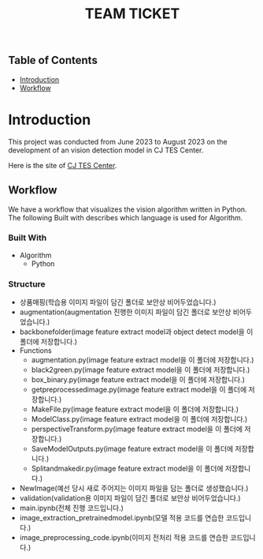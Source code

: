 <h1 align="center"> TEAM TICKET </h1> <br>

## Table of Contents

- [Introduction](#introduction)
- [Workflow](#workflow)

# Introduction

This project was conducted from June 2023 to August 2023 on the development of an vision detection model in CJ TES Center.

Here is the site of
[CJ TES Center](https://www.cjlogistics.com/ko/tes/story/technology).

## Workflow

We have a workflow that visualizes the vision algorithm written in Python. The following Built with describes which language is used for Algorithm.

### Built With

  * Algorithm
    * Python
### Structure
  * 상품매핑(학습용 이미지 파일이 담긴 폴더로 보안상 비어두었습니다.)
  * augmentation(augmentation 진행한 이미지 파일이 담긴 폴더로 보안상 비어두었습니다.)
  * backbonefolder(image feature extract model과 object detect model을 이 폴더에 저장합니다.)
  * Functions
    * augmentation.py(image feature extract model을 이 폴더에 저장합니다.)
    * black2green.py(image feature extract model을 이 폴더에 저장합니다.)
    * box_binary.py(image feature extract model을 이 폴더에 저장합니다.)
    * getpreprocessedimage.py(image feature extract model을 이 폴더에 저장합니다.)
    * MakeFile.py(image feature extract model을 이 폴더에 저장합니다.)
    * ModelClass.py(image feature extract model을 이 폴더에 저장합니다.)
    * perspectiveTransform.py(image feature extract model을 이 폴더에 저장합니다.)
    * SaveModelOutputs.py(image feature extract model을 이 폴더에 저장합니다.)
    * Splitandmakedir.py(image feature extract model을 이 폴더에 저장합니다.)
  * NewImage(예선 당시 새로 주어지는 이미지 파일을 담는 폴더로 생성했습니다.)
  * validation(validation용 이미지 파일이 담긴 폴더로 보안상 비어두었습니다.)
  * main.ipynb(전체 진행 코드입니다.)
  * image_extraction_pretrainedmodel.ipynb(모델 적용 코드를 연습한 코드입니다.)
  * image_preprocessing_code.ipynb(이미지 전처리 적용 코드를 연습한 코드입니다.)

